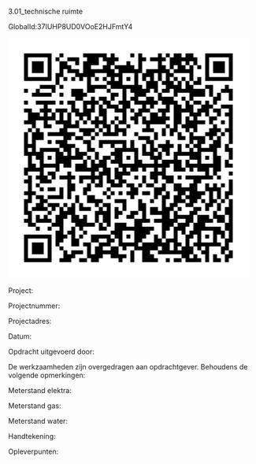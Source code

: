 3.01_technische ruimte

GlobalId:37IUHP8UD0VOoE2HJFmtY4

![picture](https://github.com/C-Claus/Data-Files/blob/master/QR_codes/KDV/3.01_technische%20ruimte.png)

Project:

Projectnummer:

Projectadres:

Datum:

Opdracht uitgevoerd door:

De werkzaamheden zijn overgedragen aan opdrachtgever. Behoudens de volgende opmerkingen:

Meterstand elektra:

Meterstand gas:

Meterstand water:

Handtekening:

Opleverpunten:
